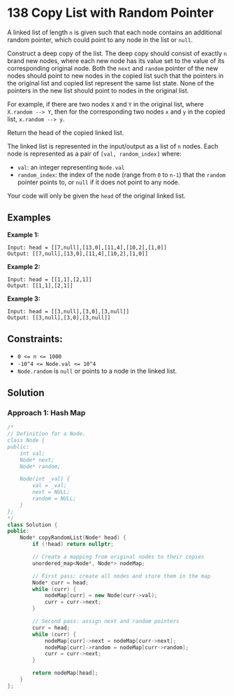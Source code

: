 # 138 Copy List with Random Pointer

A linked list of length `n` is given such that each node contains an additional random pointer, which could point to any node in the list or `null`.


Construct a deep copy of the list. The deep copy should consist of exactly `n` brand new nodes, where each new node has its value set to the value of its corresponding original node. Both the `next` and `random` pointer of the new nodes should point to new nodes in the copied list such that the pointers in the original list and copied list represent the same list state. None of the pointers in the new list should point to nodes in the original list.

For example, if there are two nodes `X` and `Y` in the original list, where `X.random --> Y`, then for the corresponding two nodes `x` and `y` in the copied list, `x.random --> y`.

Return the head of the copied linked list.

The linked list is represented in the input/output as a list of `n` nodes. Each node is represented as a pair of `[val, random_index]` where:
* `val`: an integer representing `Node.val`
* `random_index`: the index of the node (range from `0` to `n-1`)  that the `random` pointer points to, or `null` if it does not point to any node.

Your code will only be given the `head` of the original linked list.

## Examples
**Example 1:**
```
Input: head = [[7,null],[13,0],[11,4],[10,2],[1,0]]
Output: [[7,null],[13,0],[11,4],[10,2],[1,0]]
```

**Example 2:**
```
Input: head = [[1,1],[2,1]]
Output: [[1,1],[2,1]]
```
**Example 3:**
```
Input: head = [[3,null],[3,0],[3,null]]
Output: [[3,null],[3,0],[3,null]]
```

## Constraints:
* `0 <= n <= 1000`
* `-10^4 <= Node.val <= 10^4`
* `Node.random` is `null` or points to a node in the linked list.


## Solution

### Approach 1: Hash Map

```cpp
/*
// Definition for a Node.
class Node {
public:
    int val;
    Node* next;
    Node* random;

    Node(int _val) {
        val = _val;
        next = NULL;
        random = NULL;
    }
};
*/
class Solution {
public:
    Node* copyRandomList(Node* head) {
        if (!head) return nullptr;

        // Create a mapping from original nodes to their copies
        unordered_map<Node*, Node*> nodeMap;

        // First pass: create all nodes and store them in the map
        Node* curr = head;
        while (curr) {
            nodeMap[curr] = new Node(curr->val);
            curr = curr->next;
        }

        // Second pass: assign next and random pointers
        curr = head;
        while (curr) {
            nodeMap[curr]->next = nodeMap[curr->next];
            nodeMap[curr]->random = nodeMap[curr->random];
            curr = curr->next;
        }

        return nodeMap[head];
    }
};
```